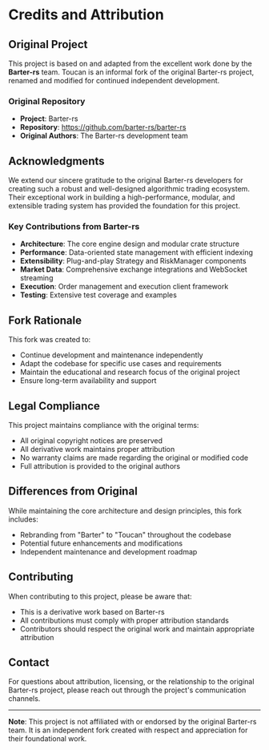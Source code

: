 # Credits and Attribution

## Original Project

This project is based on and adapted from the excellent work done by the **Barter-rs** team. Toucan is an informal fork of the original Barter-rs project, renamed and modified for continued independent development.

### Original Repository

- **Project**: Barter-rs
- **Repository**: <https://github.com/barter-rs/barter-rs>
- **Original Authors**: The Barter-rs development team

## Acknowledgments

We extend our sincere gratitude to the original Barter-rs developers for creating such a robust and well-designed algorithmic trading ecosystem. Their exceptional work in building a high-performance, modular, and extensible trading system has provided the foundation for this project.

### Key Contributions from Barter-rs

- **Architecture**: The core engine design and modular crate structure
- **Performance**: Data-oriented state management with efficient indexing
- **Extensibility**: Plug-and-play Strategy and RiskManager components
- **Market Data**: Comprehensive exchange integrations and WebSocket streaming
- **Execution**: Order management and execution client framework
- **Testing**: Extensive test coverage and examples

## Fork Rationale

This fork was created to:

- Continue development and maintenance independently
- Adapt the codebase for specific use cases and requirements
- Maintain the educational and research focus of the original project
- Ensure long-term availability and support

## Legal Compliance

This project maintains compliance with the original terms:

- All original copyright notices are preserved
- All derivative work maintains proper attribution
- No warranty claims are made regarding the original or modified code
- Full attribution is provided to the original authors

## Differences from Original

While maintaining the core architecture and design principles, this fork includes:

- Rebranding from "Barter" to "Toucan" throughout the codebase
- Potential future enhancements and modifications
- Independent maintenance and development roadmap

## Contributing

When contributing to this project, please be aware that:

- This is a derivative work based on Barter-rs
- All contributions must comply with proper attribution standards
- Contributors should respect the original work and maintain appropriate attribution

## Contact

For questions about attribution, licensing, or the relationship to the original Barter-rs project, please reach out through the project's communication channels.

---

**Note**: This project is not affiliated with or endorsed by the original Barter-rs team. It is an independent fork created with respect and appreciation for their foundational work.
